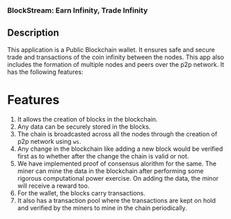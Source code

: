 ### BlockStream: Earn Infinity, Trade Infinity

## Description
This application is a Public Blockchain wallet. It ensures safe and secure trade and transactions of the coin infinity between the nodes. This app also includes the formation of multiple nodes and peers over the p2p network. 
It has the following features:
# Features
1) It allows the creation of blocks in the blockchain.
2) Any data can be securely stored in the blocks.
3) The chain is broadcasted across all the nodes through the creation of p2p network using `ws`. 
4) Any change in the blockchain like adding a new block would be verified first as to whether after the change the chain is valid or not.
5) We have implemented proof of consensus alorithm for the same. The miner can mine the data in the blockchain after performing some rigorous computational power exercise. On adding the data, the minor will receive a reward too.
6) For the wallet, the blocks carry transactions.
7) It also has a transaction pool where the transactions are kept on hold and verified by the miners to mine in the chain periodically.
